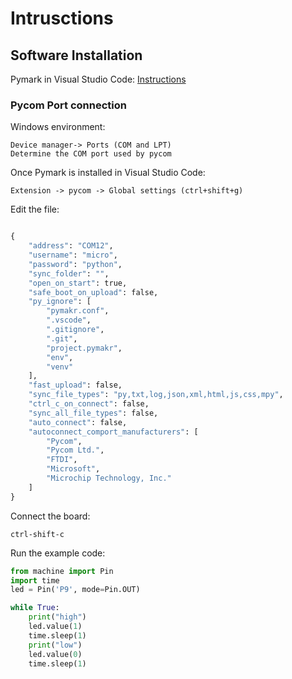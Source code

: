 # Intrusctions

## Software Installation

Pymark in Visual Studio Code:
[Instructions](https://docs.pycom.io/gettingstarted/)

### Pycom Port connection


Windows environment:
```
Device manager-> Ports (COM and LPT)
Determine the COM port used by pycom
```


Once Pymark is installed in Visual Studio Code:
```
Extension -> pycom -> Global settings (ctrl+shift+g)
```
Edit the file:
``` python

{
	"address": "COM12",
	"username": "micro",
	"password": "python",
	"sync_folder": "",
	"open_on_start": true,
	"safe_boot_on_upload": false,
	"py_ignore": [
		"pymakr.conf",
		".vscode",
		".gitignore",
		".git",
		"project.pymakr",
		"env",
		"venv"
	],
	"fast_upload": false,
	"sync_file_types": "py,txt,log,json,xml,html,js,css,mpy",
	"ctrl_c_on_connect": false,
	"sync_all_file_types": false,
	"auto_connect": false,
	"autoconnect_comport_manufacturers": [
		"Pycom",
		"Pycom Ltd.",
		"FTDI",
		"Microsoft",
		"Microchip Technology, Inc."
	]
}
```

Connect the board:
```
ctrl-shift-c
```
Run the example code:
``` python
from machine import Pin
import time
led = Pin('P9', mode=Pin.OUT)

while True:
    print("high")
    led.value(1)
    time.sleep(1)
    print("low")
    led.value(0)
    time.sleep(1)
```
